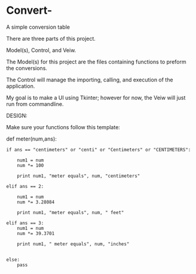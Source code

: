 Convert-
========

A simple conversion table

There are three parts of this project.

Model(s), Control, and Veiw.

The Model(s) for this project are the files containing functions to preform the conversions.

The Control will manage the importing, calling, and execution of the application.

My goal is to make a UI using Tkinter; however for now, the Veiw will just run from commandline.


DESIGN:

Make sure your functions follow this template:




def meter(num,ans):   
		
	if ans == "centimeters" or "centi" or "Centimeters" or "CENTIMETERS":
		
		num1 = num
		num *= 100

		print num1, "meter equals", num, "centimeters"

	elif ans == 2:
		
		num1 = num
		num *= 3.28084

		print num1, "meter equals", num, " feet"

	elif ans == 3:
		num1 = num
		num *= 39.3701
	
		print num1, " meter equals", num, "inches"


	else:
		pass


